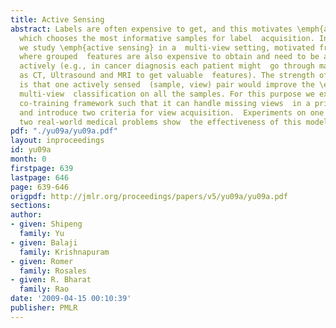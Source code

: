 ```yaml
---
title: Active Sensing
abstract: Labels are often expensive to get, and this motivates \emph{active learning}
  which chooses the most informative samples for label  acquisition. In this paper
  we study \emph{active sensing} in a  multi-view setting, motivated from many problems
  where grouped  features are also expensive to obtain and need to be acquired (or  \emph{sensed})
  actively (e.g., in cancer diagnosis each patient might  go through many tests such
  as CT, Ultrasound and MRI to get valuable  features). The strength of this model
  is that one actively sensed  (sample, view) pair would improve the \emph{joint}
  multi-view  classification on all the samples. For this purpose we extend the  Bayesian
  co-training framework such that it can handle missing views  in a principled way,
  and introduce two criteria for view acquisition.  Experiments on one toy data and
  two real-world medical problems show  the effectiveness of this model.
pdf: "./yu09a/yu09a.pdf"
layout: inproceedings
id: yu09a
month: 0
firstpage: 639
lastpage: 646
page: 639-646
origpdf: http://jmlr.org/proceedings/papers/v5/yu09a/yu09a.pdf
sections: 
author:
- given: Shipeng
  family: Yu
- given: Balaji
  family: Krishnapuram
- given: Romer
  family: Rosales
- given: R. Bharat
  family: Rao
date: '2009-04-15 00:10:39'
publisher: PMLR
---
```

